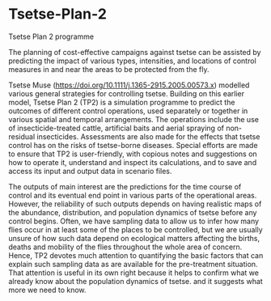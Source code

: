 # Tsetse-Plan-2
Tsetse Plan 2 programme

The planning of cost-effective campaigns against tsetse can be assisted by predicting the impact of various types, intensities, and locations of control measures in and near the areas to be protected from the fly. 

Tsetse Muse (https://doi.org/10.1111/j.1365-2915.2005.00573.x) modelled various general strategies for controlling tsetse.  Building on this earlier model, Tsetse Plan 2 (TP2) is a simulation programme to predict the outcomes of different control operations, used separately or together in various spatial and temporal arrangements. The operations include the use of insecticide-treated cattle, artificial baits and aerial spraying of non-residual insecticides. Assessments are also made for the effects that tsetse control has on the risks of tsetse-borne diseases. Special efforts are made to ensure that TP2 is user-friendly, with copious notes and suggestions on how to operate it, understand and inspect its calculations, and to save and access its input and output data in scenario files.

The outputs of main interest are the predictions for the time course of control and its eventual end point in various parts of the operational areas. However, the reliability of such outputs depends on having realistic maps of the abundance, distribution, and population dynamics of tsetse before any control begins. Often, we have sampling data to allow us to infer how many flies occur in at least some of the places to be controlled, but we are usually unsure of how such data depend on ecological matters affecting the births, deaths and mobility of the flies throughout the whole area of concern. Hence, TP2 devotes much attention to quantifying the basic factors that can explain such sampling data as are available for the pre-treatment situation. That attention is useful in its own right because it helps to confirm what we already know about the population dynamics of tsetse. and it suggests what more we need to know.


